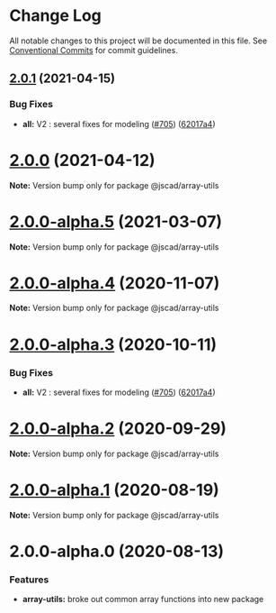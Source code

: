 # Change Log

All notable changes to this project will be documented in this file.
See [Conventional Commits](https://conventionalcommits.org) for commit guidelines.

## [2.0.1](https://github.com/jscad/OpenJSCAD.org/compare/@jscad/array-utils@2.0.0-alpha.0...@jscad/array-utils@2.0.1) (2021-04-15)


### Bug Fixes

* **all:** V2 : several fixes for modeling ([#705](https://github.com/jscad/OpenJSCAD.org/issues/705)) ([62017a4](https://github.com/jscad/OpenJSCAD.org/commit/62017a41214169d6e000f1e0c11aaefdd68e1097))





# [2.0.0](https://github.com/jscad/OpenJSCAD.org/compare/@jscad/array-utils@2.0.0-alpha.5...@jscad/array-utils@2.0.0) (2021-04-12)

**Note:** Version bump only for package @jscad/array-utils





# [2.0.0-alpha.5](https://github.com/jscad/OpenJSCAD.org/compare/@jscad/array-utils@2.0.0-alpha.4...@jscad/array-utils@2.0.0-alpha.5) (2021-03-07)

**Note:** Version bump only for package @jscad/array-utils





# [2.0.0-alpha.4](https://github.com/jscad/OpenJSCAD.org/compare/@jscad/array-utils@2.0.0-alpha.3...@jscad/array-utils@2.0.0-alpha.4) (2020-11-07)

**Note:** Version bump only for package @jscad/array-utils





# [2.0.0-alpha.3](https://github.com/jscad/OpenJSCAD.org/compare/@jscad/array-utils@2.0.0-alpha.2...@jscad/array-utils@2.0.0-alpha.3) (2020-10-11)


### Bug Fixes

* **all:** V2 : several fixes for modeling ([#705](https://github.com/jscad/OpenJSCAD.org/issues/705)) ([62017a4](https://github.com/jscad/OpenJSCAD.org/commit/62017a41214169d6e000f1e0c11aaefdd68e1097))





# [2.0.0-alpha.2](https://github.com/jscad/OpenJSCAD.org/compare/@jscad/array-utils@2.0.0-alpha.1...@jscad/array-utils@2.0.0-alpha.2) (2020-09-29)

**Note:** Version bump only for package @jscad/array-utils





# [2.0.0-alpha.1](https://github.com/jscad/OpenJSCAD.org/compare/@jscad/array-utils@2.0.0-alpha.0...@jscad/array-utils@2.0.0-alpha.1) (2020-08-19)

**Note:** Version bump only for package @jscad/array-utils





# 2.0.0-alpha.0 (2020-08-13)

### Features

* **array-utils:** broke out common array functions into new package
